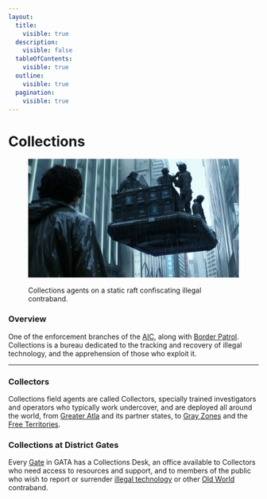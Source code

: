 ```yaml
---
layout:
  title:
    visible: true
  description:
    visible: false
  tableOfContents:
    visible: true
  outline:
    visible: true
  pagination:
    visible: true
---
```


# Collections

<figure><img src="../../../.gitbook/assets/nomoney420_armed_police_loading_up_sensitive_cargo_on_hovering__d114fca5-3f6e-473b-b31c-927a4ea1e6c4.png" alt="" width="563"><figcaption><p>Collections agents on a static raft confiscating illegal contraband.</p></figcaption></figure>

### **Overview**

One of the enforcement branches of the [AIC](../institutions/atlan-information-control.md), along with [Border Patrol](gate-patrol.md). Collections is a bureau dedicated to the tracking and recovery of illegal technology, and the apprehension of those who exploit it.

***

### Collectors

Collections field agents are called Collectors, specially trained investigators and operators who typically work undercover, and are deployed all around the world, from [Greater Atla](../politics/greater-atla.md) and its partner states, to [Gray Zones](../politics/gray-zones.md) and the [Free Territories](../../free-territories/).

### Collections at District Gates

Every [Gate](../borders-and-travel/gates.md) in GATA has a Collections Desk, an office available to Collectors who need access to resources and support, and to members of the public who wish to report or surrender [illegal technology](tech-regulation.md) or other [Old World](../../history/the-old-world.md) contraband.
